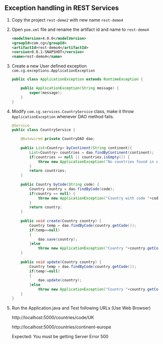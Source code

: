 ## Exception handling in REST Services

1.  Copy the project `rest-demo2` with new name `rest-demo4`

2.  Open `pom.xml` file and rename the artifact id and name to `rest-demo4`

    ```xml
    <modelVersion>4.0.0</modelVersion>
    <groupId>com.cg</groupId>
    <artifactId>rest-demo4</artifactId>
    <version>0.0.1-SNAPSHOT</version>
    <name>rest-demo4</name>
    ```

3.  Create a new User defined exception `com.cg.exceptions.ApplicationException`

    ```java
    public class ApplicationException extends RuntimeException {
	
        public ApplicationException(String message) {
            super(message);
        }
    }
    ```

4.  Modify `com.cg.services.CountryService` class, make it throw `ApplicationException` whenever DAO method fails.

    ```java
    @Service
    public class CountryService {

        @Autowired private CountryDAO dao;
        
        public List<Country> byContinent(String continent){
            List<Country> countries = dao.findByContinent(continent);
            if(countries == null || countries.isEmpty()) {
                throw new ApplicationException("No countries found in continent "+continent);
            }
            return countries; 
        }
        
        public Country byCode(String code) {
            Country country = dao.findByCode(code);
            if(country == null) {
                throw new ApplicationException("Country with code "+code+" did not exists!");
            }
            return country;
        }
        
        public void create(Country country) {
            Country temp = dao.findByCode(country.getCode());
            if(temp==null)
            {
                dao.save(country);
            }else
                throw new ApplicationException("Country "+country.getCode()+ " already exists!");
        }
        
        public void update(Country country) {
            Country temp = dao.findByCode(country.getCode());
            if(temp!=null)
            {
                dao.update(country);
            }else
                throw new ApplicationException("Country "+country.getCode()+" didn't exists!");
        }
    }
    ```
5.  Run the Application.java and Test following URLs (Use Web Browser)

    http://localhost:5000/countries/code/UK

    http://localhost:5000/countries/continent-europe

    Expected:   You must be getting Server Error 500